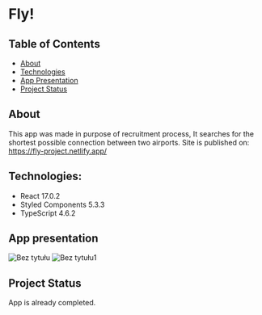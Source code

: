 # Fly!
## Table of Contents
* [About](#about)
* [Technologies](#technologies)
* [App Presentation](#app-presentation)
* [Project Status](#project-status)
## About
This app was made in purpose of recruitment process, It searches for the shortest possible connection between two airports.
Site is published on: https://fly-project.netlify.app/
## Technologies:
* React 17.0.2
* Styled Components 5.3.3
* TypeScript 4.6.2
## App presentation
![Bez tytułu](https://user-images.githubusercontent.com/79579229/158267762-f296b0c8-b1b3-4a55-8537-4c97f12f0548.jpg)
![Bez tytułu1](https://user-images.githubusercontent.com/79579229/158267771-4e15a119-c4e9-4988-a1fe-330621260192.jpg)
## Project Status
App is already completed.
